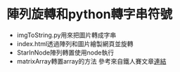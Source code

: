 # 陣列旋轉和python轉字串符號
- imgToString.py用來把圖片轉成字串
- index.html透過陣列和圖片繪製網頁並旋轉
- StarInNode陣列轉置使用node執行
- matrixArray轉置array的方法
參考來自鐵人賽文章[連結](https://ithelp.ithome.com.tw/articles/10263529)
